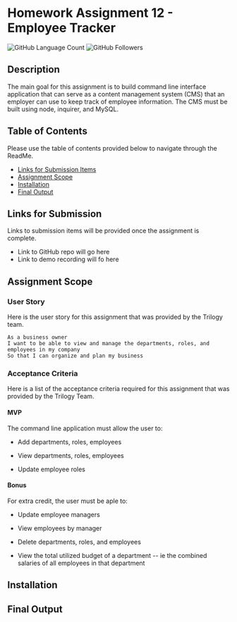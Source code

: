 # Homework Assignment 12 - Employee Tracker

![GitHub Language Count](https://img.shields.io/github/languages/count/KEDuran/Employee_Tracker?label=Languages%20Used&logo=GitHub)
![GitHub Followers](https://img.shields.io/github/followers/KEDuran?color=orange&label=Followers&logo=GitHub)

## Description

The main goal for this assignment is to build command line interface application that can serve as a content management system (CMS) that an employer can use to keep track of employee information. The CMS must be built using node, inquirer, and MySQL.

## Table of Contents

Please use the table of contents provided below to navigate through the ReadMe.

- [Links for Submission Items](#links-for-submission-items)
- [Assignment Scope](#assignment-scope)
- [Installation](#installation)
- [Final Output](#final-output)

## Links for Submission

Links to submission items will be provided once the assignment is complete.

- Link to GitHub repo will go here
- Link to demo recording will fo here

## Assignment Scope

### User Story

Here is the user story for this assignment that was provided by the Trilogy team.

```
As a business owner
I want to be able to view and manage the departments, roles, and employees in my company
So that I can organize and plan my business
```

### Acceptance Criteria

Here is a list of the acceptance criteria required for this assignment that was provided by the Trilogy Team.

#### MVP

The command line application must allow the user to:

- Add departments, roles, employees

- View departments, roles, employees

- Update employee roles

#### Bonus

For extra credit, the user must be aple to:

- Update employee managers

- View employees by manager

- Delete departments, roles, and employees

- View the total utilized budget of a department -- ie the combined salaries of all employees in that department

## Installation

## Final Output
